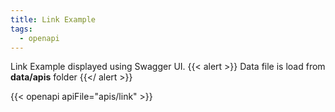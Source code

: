 ```yaml
---
title: Link Example
tags:
  - openapi
---
```

Link Example displayed using Swagger UI.
{{< alert >}}
Data file is load from **data/apis** folder
{{</ alert >}}

{{< openapi apiFile="apis/link" >}}
